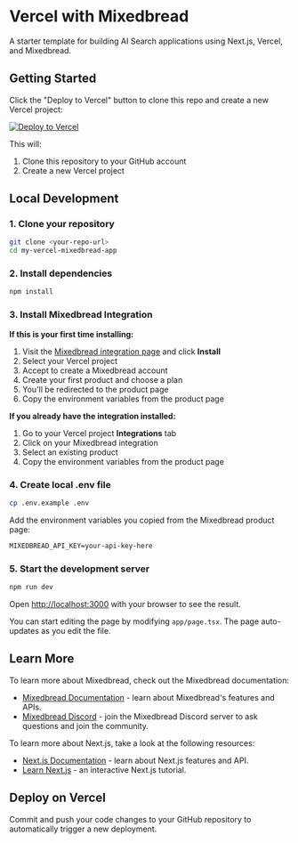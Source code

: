 # Vercel with Mixedbread

A starter template for building AI Search applications using Next.js, Vercel, and Mixedbread.

## Getting Started

Click the "Deploy to Vercel" button to clone this repo and create a new Vercel project:

[![Deploy to Vercel](https://vercel.com/button)](https://vercel.com/new/clone?repository-url=https%3A%2F%2Fgithub.com%2Fmixedbread-ai%2Fvercel-marketplace-mixedbread%2Ftree%2Fmain&project-name=my-vercel-mixedbread-app&repository-name=my-vercel-mixedbread-app)

This will:

1. Clone this repository to your GitHub account
2. Create a new Vercel project

## Local Development

### 1. Clone your repository

```bash
git clone <your-repo-url>
cd my-vercel-mixedbread-app
```

### 2. Install dependencies

```bash
npm install
```

### 3. Install Mixedbread Integration

**If this is your first time installing:**

1. Visit the [Mixedbread integration page](https://vercel.com/marketplace/mixedbread) and click **Install**
2. Select your Vercel project
3. Accept to create a Mixedbread account
4. Create your first product and choose a plan
5. You'll be redirected to the product page
6. Copy the environment variables from the product page

**If you already have the integration installed:**

1. Go to your Vercel project **Integrations** tab
2. Click on your Mixedbread integration
3. Select an existing product
4. Copy the environment variables from the product page

### 4. Create local .env file

```bash
cp .env.example .env
```

Add the environment variables you copied from the Mixedbread product page:

```txt
MIXEDBREAD_API_KEY=your-api-key-here
```

### 5. Start the development server

```bash
npm run dev
```

Open [http://localhost:3000](http://localhost:3000) with your browser to see the result.

You can start editing the page by modifying `app/page.tsx`. The page auto-updates as you edit the file.

## Learn More

To learn more about Mixedbread, check out the Mixedbread documentation:

- [Mixedbread Documentation](https://www.mixedbread.com/docs) - learn about Mixedbread's features and APIs.
- [Mixedbread Discord](https://discord.gg/fCpaq2dr) - join the Mixedbread Discord server to ask questions and join the community.

To learn more about Next.js, take a look at the following resources:

- [Next.js Documentation](https://nextjs.org/docs) - learn about Next.js features and API.
- [Learn Next.js](https://nextjs.org/learn) - an interactive Next.js tutorial.

## Deploy on Vercel

Commit and push your code changes to your GitHub repository to automatically trigger a new deployment.
